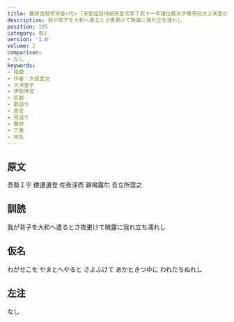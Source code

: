 ```yaml
---
title: 藤原宮御宇天皇<代> [天皇謚曰持統天皇元年丁亥十一年譲位軽太子尊号曰太上天皇也] / 大津皇子竊下於伊勢神宮上来時大伯皇女御作歌二首
description: 我が背子を大和へ遣るとさ夜更けて暁露に我れ立ち濡れし
position: 105
category: 巻2
version: '1.0'
volume: 2
comparison:
- なし
keywords:
- 相聞
- 作者：大伯皇女
- 大津皇子
- 伊勢神宮
- 悲劇
- 歌語り
- 斎宮
- 見送り
- 羈旅
- 三重
- 地名
---
```


## 原文

吾勢Ｉ乎 倭邊遺登 佐夜深而 鷄鳴露尓 吾立所霑之

## 訓読

我が背子を大和へ遣るとさ夜更けて暁露に我れ立ち濡れし

## 仮名

わがせこを やまとへやると さよふけて あかときつゆに われたちぬれし

## 左注

なし
